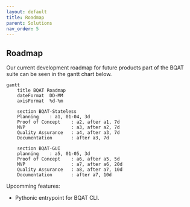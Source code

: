 ```yaml
---
layout: default
title: Roadmap
parent: Solutions
nav_order: 5
---
```


## Roadmap

Our current development roadmap for future products part of the BQAT suite can be seen in the gantt chart below.

``` mermaid
gantt
    title BQAT Roadmap
    dateFormat  DD-MM
    axisFormat  %d-%m

    section BQAT-Stateless
    Planning    : a1, 01-04, 3d
    Proof of Concept    : a2, after a1, 7d
    MVP                 : a3, after a2, 7d
    Quality Assurance   : a4, after a3, 7d
    Documentation       : after a3, 7d

    section BQAT-GUI
    planning    : a5, 01-05, 3d
    Proof of Concept    : a6, after a5, 5d
    MVP                 : a7, after a6, 20d
    Quality Assurance   : a8, after a7, 10d
    Documentation       : after a7, 10d
```

Upcomming features:

+ Pythonic entrypoint for BQAT CLI.
